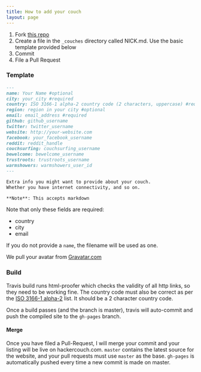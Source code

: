 ```yaml
---
title: How to add your couch
layout: page
---
```


1. Fork [this repo][fork]
2. Create a file in the `_couches` directory called NICK.md. Use the basic template provided below
3. Commit
4. File a Pull Request

### Template

```md
---
name: Your Name #optional
city: your_city #required
country: ISO 3166-1 alpha-2 country code (2 characters, uppercase) #required
region: region in your city #optional
email: email_address #required
github: github_username
twitter: twitter_username
website: http://your-website.com
facebook: your_facebook_username
reddit: reddit_handle
couchsurfing: couchsurfing_username
bewelcome: bewelcome_username
trustroots: trustroots_username
warmshowers: warmshowers_user_id
---

Extra info you might want to provide about your couch.
Whether you have internet connectivity, and so on.

**Note**: This accepts markdown
```

Note that only these fields are required:

- country
- city
- email

If you do not provide a `name`, the filename will be used as one.

We pull your avatar from [Gravatar.com](https://gravatar.com/)

### Build

Travis build runs html-proofer which checks the validity of all http links,
so they need to be working fine. The country code must also be correct as per
the [ISO 3166-1 alpha-2](https://en.wikipedia.org/wiki/ISO_3166-1_alpha-2) list.
It should be a 2 character country code.

Once a build passes (and the branch is master), travis will auto-commit
and push the compiled site to the `gh-pages` branch.

#### Merge

Once you have filed a Pull-Request, I will merge your commit and your
listing will be live on hackercouch.com. `master` contains the latest
source for the website, and your pull requests must use `master` as the base.
`gh-pages` is automatically pushed every time a new commit is made on master.

[fork]: https://github.com/hackercouch/hackercouch "Click the Fork button"
